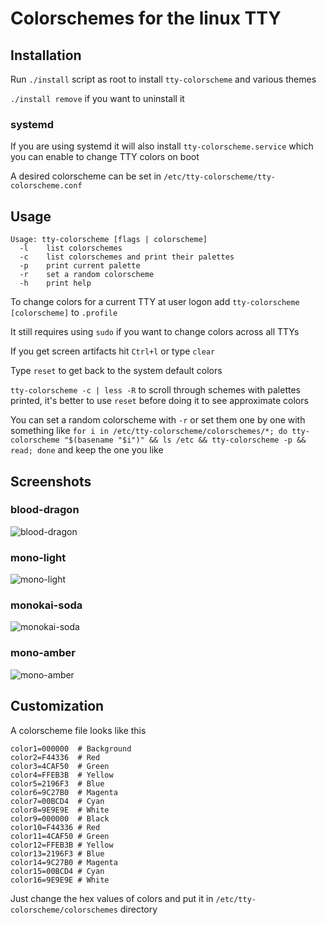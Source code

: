 # Colorschemes for the linux TTY

## Installation

Run ```./install``` script as root to install ```tty-colorscheme``` and various themes

```./install remove``` if you want to uninstall it

### systemd

If you are using systemd it will also install ```tty-colorscheme.service``` which you can enable to change TTY colors on boot

A desired colorscheme can be set in ```/etc/tty-colorscheme/tty-colorscheme.conf```

## Usage

```
Usage: tty-colorscheme [flags | colorscheme]
  -l    list colorschemes
  -c    list colorschemes and print their palettes
  -p    print current palette
  -r    set a random colorscheme
  -h    print help
```

To change colors for a current TTY at user logon add ```tty-colorscheme [colorscheme]``` to ```.profile```

It still requires using ```sudo``` if you want to change colors across all TTYs

If you get screen artifacts hit ```Ctrl+l``` or type ```clear```

Type ```reset``` to get back to the system default colors

```tty-colorscheme -c | less -R``` to scroll through schemes with palettes printed, it's better to use ```reset``` before doing it to see approximate colors

You can set a random colorscheme with ```-r``` or set them one by one with something like ```for i in /etc/tty-colorscheme/colorschemes/*; do tty-colorscheme "$(basename "$i")" && ls /etc && tty-colorscheme -p && read; done``` and keep the one you like

## Screenshots

### blood-dragon

![blood-dragon](images/blood-dragon.png)

### mono-light

![mono-light](images/mono-light.png)

### monokai-soda

![monokai-soda](images/monokai-soda.png)

### mono-amber

![mono-amber](images/mono-amber.png)

## Customization

A colorscheme file looks like this

```
color1=000000  # Background
color2=F44336  # Red
color3=4CAF50  # Green
color4=FFEB3B  # Yellow
color5=2196F3  # Blue
color6=9C27B0  # Magenta
color7=00BCD4  # Cyan
color8=9E9E9E  # White
color9=000000  # Black
color10=F44336 # Red
color11=4CAF50 # Green
color12=FFEB3B # Yellow
color13=2196F3 # Blue
color14=9C27B0 # Magenta
color15=00BCD4 # Cyan
color16=9E9E9E # White
```

Just change the hex values of colors and put it in ```/etc/tty-colorscheme/colorschemes``` directory
